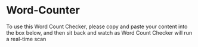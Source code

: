 # Word-Counter
To use this Word Count Checker, please copy and paste your content into the box below, and then sit back and watch as Word Count Checker will run a real-time scan
